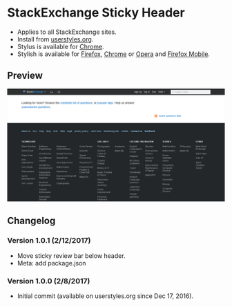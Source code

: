# StackExchange Sticky Header

- Applies to all StackExchange sites.
- Install from [userstyles.org](https://userstyles.org/styles/136521).
- Stylus is available for [Chrome](https://chrome.google.com/webstore/detail/stylus/clngdbkpkpeebahjckkjfobafhncgmne).
- Stylish is available for [Firefox](https://addons.mozilla.org/en-US/firefox/addon/2108/), [Chrome](https://chrome.google.com/extensions/detail/fjnbnpbmkenffdnngjfgmeleoegfcffe) or [Opera](https://addons.opera.com/en/extensions/details/stylish-for-opera/) and [Firefox Mobile](https://addons.mozilla.org/en-US/firefox/addon/2108/).

## Preview
![SE-sticky-header](SE-sticky-header.png)

## Changelog

### Version 1.0.1 (2/12/2017)

* Move sticky review bar below header.
* Meta: add package.json

### Version 1.0.0 (2/8/2017)

* Initial commit (available on userstyles.org since Dec 17, 2016).
